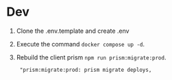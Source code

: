 # Dev

1. Clone the .env.template and create .env
2. Execute the command ```docker compose up -d```.
3. Rebuild the client prism ````npm run prism:migrate:prod````.
   
   ```
    "prism:migrate:prod: prism migrate deploys,
   ```
